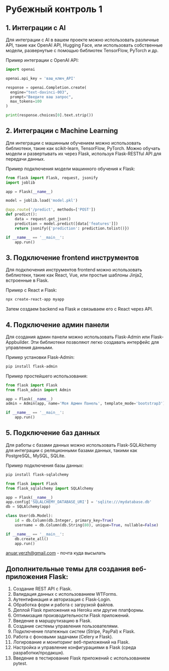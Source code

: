 
# Рубежный контроль 1

## 1. Интеграции с AI
Для интеграции с AI в вашем проекте можно использовать различные API, такие как OpenAI API, Hugging Face, или использовать собственные модели, развернутые с помощью библиотек TensorFlow, PyTorch и др.

Пример интеграции с OpenAI API:

```python
import openai

openai.api_key = 'ваш_ключ_API'

response = openai.Completion.create(
  engine="text-davinci-003",
  prompt="Введите ваш запрос",
  max_tokens=100
)

print(response.choices[0].text.strip())
```

## 2. Интеграции с Machine Learning
Для интеграции с машинным обучением можно использовать библиотеки, такие как scikit-learn, TensorFlow, PyTorch. Можно обучать модели и развертывать их через Flask, используя Flask-RESTful API для передачи данных.

Пример подключения модели машинного обучения к Flask:

```python
from flask import Flask, request, jsonify
import joblib

app = Flask(__name__)

model = joblib.load('model.pkl')

@app.route('/predict', methods=['POST'])
def predict():
    data = request.get_json()
    prediction = model.predict([data['features']])
    return jsonify({'prediction': prediction.tolist()})

if __name__ == '__main__':
    app.run()
```

## 3. Подключение frontend инструментов
Для подключения инструментов frontend можно использовать библиотеки, такие как React, Vue, или простые шаблоны Jinja2, встроенные в Flask.

Пример с React и Flask:

```bash
npx create-react-app myapp
```

Затем создаем backend на Flask и связываем его с React через API.

## 4. Подключение админ панели
Для создания админ панели можно использовать Flask-Admin или Flask-Appbuilder. Эти библиотеки позволяют легко создавать интерфейс для управления данными.

Пример установки Flask-Admin:

```bash
pip install flask-admin
```

Пример простейшего использования:

```python
from flask import Flask
from flask_admin import Admin

app = Flask(__name__)
admin = Admin(app, name='Моя Админ Панель', template_mode='bootstrap3')

if __name__ == '__main__':
    app.run()
```

## 5. Подключение баз данных
Для работы с базами данных можно использовать Flask-SQLAlchemy для интеграции с реляционными базами данных, такими как PostgreSQL, MySQL, SQLite.

Пример подключения базы данных:

```bash
pip install flask-sqlalchemy
```

```python
from flask import Flask
from flask_sqlalchemy import SQLAlchemy

app = Flask(__name__)
app.config['SQLALCHEMY_DATABASE_URI'] = 'sqlite:///mydatabase.db'
db = SQLAlchemy(app)

class User(db.Model):
    id = db.Column(db.Integer, primary_key=True)
    username = db.Column(db.String(80), unique=True, nullable=False)

if __name__ == '__main__':
    db.create_all()
    app.run()
```
anuar.yerzh@gmail.com - почта куда высылать 

## Дополнительные темы для создания веб-приложения Flask:

1. Создание REST API с Flask.
2. Валидация данных с использованием WTForms.
3. Аутентификация и авторизация с Flask-Login.
4. Обработка форм и работа с загрузкой файлов.
5. Деплой Flask приложения на Heroku или другие платформы.
6. Оптимизация производительности Flask приложений.
7. Введение в маршрутизацию в Flask.
8. Создание системы управления пользователями.
9. Подключение платежных систем (Stripe, PayPal) к Flask.
10. Работа с фоновыми задачами (Celery и Flask).
11. Логирование и мониторинг веб-приложений на Flask.
12. Настройка и управление конфигурациями в Flask (среда разработки/продакшн).
13. Введение в тестирование Flask приложений с использованием pytest.
